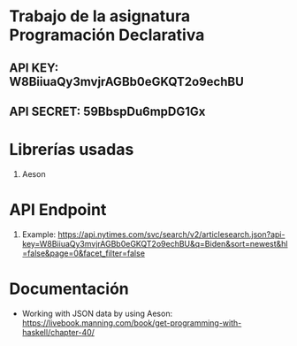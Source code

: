 # Trabajo de la asignatura Programación Declarativa

## API KEY: W8BiiuaQy3mvjrAGBb0eGKQT2o9echBU

## API SECRET: 59BbspDu6mpDG1Gx

# Librerías usadas

1. Aeson

# API Endpoint

1. Example: https://api.nytimes.com/svc/search/v2/articlesearch.json?api-key=W8BiiuaQy3mvjrAGBb0eGKQT2o9echBU&q=Biden&sort=newest&hl=false&page=0&facet_filter=false

# Documentación

- Working with JSON data by using Aeson: https://livebook.manning.com/book/get-programming-with-haskell/chapter-40/
